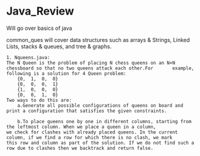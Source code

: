 # Java_Review
Will go over basics of java 

common_ques will cover data structures such as arrays & Strings, Linked Lists, stacks & queues, and tree & graphs.

    1. Nqueens.java: 
    The N Queen is the problem of placing N chess queens on an N×N chessboard so that no two queens attack each other.For       example,       following is a solution for 4 Queen problem:
        {0,  1,  0,  0}
        {0,  0,  0,  1}
        {1,  0,  0,  0}
        {0,  0,  1,  0}
    Two ways to do this are: 
        a.Generate all possible configurations of queens on board and print a configuration that satisfies the given constraints.
        
        b.To place queens one by one in different columns, starting from the leftmost column. When we place a queen in a column,                   we check for clashes with already placed queens. In the current column, if we find a row for which there is no clash, we mark             this row and column as part of the solution. If we do not find such a row due to clashes then we backtrack and return false.

